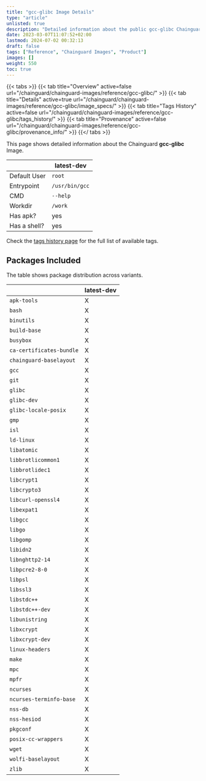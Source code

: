 ```yaml
---
title: "gcc-glibc Image Details"
type: "article"
unlisted: true
description: "Detailed information about the public gcc-glibc Chainguard Image."
date: 2023-03-07T11:07:52+02:00
lastmod: 2024-07-02 00:32:13
draft: false
tags: ["Reference", "Chainguard Images", "Product"]
images: []
weight: 550
toc: true
---
```


{{< tabs >}}
{{< tab title="Overview" active=false url="/chainguard/chainguard-images/reference/gcc-glibc/" >}}
{{< tab title="Details" active=true url="/chainguard/chainguard-images/reference/gcc-glibc/image_specs/" >}}
{{< tab title="Tags History" active=false url="/chainguard/chainguard-images/reference/gcc-glibc/tags_history/" >}}
{{< tab title="Provenance" active=false url="/chainguard/chainguard-images/reference/gcc-glibc/provenance_info/" >}}
{{</ tabs >}}

This page shows detailed information about the Chainguard **gcc-glibc** Image.

|              | latest-dev     |
|--------------|----------------|
| Default User | `root`         |
| Entrypoint   | `/usr/bin/gcc` |
| CMD          | `--help`       |
| Workdir      | `/work`        |
| Has apk?     | yes            |
| Has a shell? | yes            |

Check the [tags history page](/chainguard/chainguard-images/reference/gcc-glibc/tags_history/) for the full list of available tags.

## Packages Included
The table shows package distribution across variants.

|                          | latest-dev |
|--------------------------|------------|
| `apk-tools`              | X          |
| `bash`                   | X          |
| `binutils`               | X          |
| `build-base`             | X          |
| `busybox`                | X          |
| `ca-certificates-bundle` | X          |
| `chainguard-baselayout`  | X          |
| `gcc`                    | X          |
| `git`                    | X          |
| `glibc`                  | X          |
| `glibc-dev`              | X          |
| `glibc-locale-posix`     | X          |
| `gmp`                    | X          |
| `isl`                    | X          |
| `ld-linux`               | X          |
| `libatomic`              | X          |
| `libbrotlicommon1`       | X          |
| `libbrotlidec1`          | X          |
| `libcrypt1`              | X          |
| `libcrypto3`             | X          |
| `libcurl-openssl4`       | X          |
| `libexpat1`              | X          |
| `libgcc`                 | X          |
| `libgo`                  | X          |
| `libgomp`                | X          |
| `libidn2`                | X          |
| `libnghttp2-14`          | X          |
| `libpcre2-8-0`           | X          |
| `libpsl`                 | X          |
| `libssl3`                | X          |
| `libstdc++`              | X          |
| `libstdc++-dev`          | X          |
| `libunistring`           | X          |
| `libxcrypt`              | X          |
| `libxcrypt-dev`          | X          |
| `linux-headers`          | X          |
| `make`                   | X          |
| `mpc`                    | X          |
| `mpfr`                   | X          |
| `ncurses`                | X          |
| `ncurses-terminfo-base`  | X          |
| `nss-db`                 | X          |
| `nss-hesiod`             | X          |
| `pkgconf`                | X          |
| `posix-cc-wrappers`      | X          |
| `wget`                   | X          |
| `wolfi-baselayout`       | X          |
| `zlib`                   | X          |

